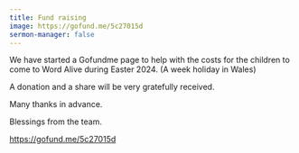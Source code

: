 ```yaml
---
title: Fund raising
image: https://gofund.me/5c27015d
sermon-manager: false
---
```

W﻿e have started a Gofundme page to help with the costs for the children to come to Word Alive during Easter 2024. (A week holiday in Wales)

A﻿ donation and a share will be very gratefully received.

M﻿any thanks in advance.

B﻿lessings from the team.

https://gofund.me/5c27015d

<!--StartFragment-->

<div class="gfm-embed" data-url="https://www.gofundme.com/f/g36ev5-childrens-holiday/widget/small"></div><script defer src="https://www.gofundme.com/static/js/embed.js"></script>

<!--EndFragment-->